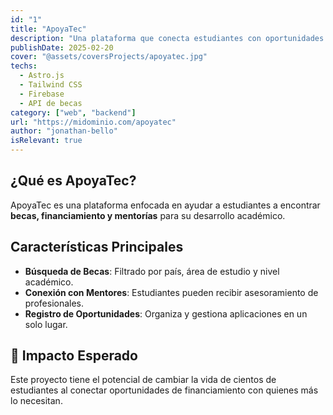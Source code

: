```yaml
---
id: "1"
title: "ApoyaTec"
description: "Una plataforma que conecta estudiantes con oportunidades de financiamiento, becas y mentorías para potenciar su desarrollo académico."
publishDate: 2025-02-20
cover: "@assets/coversProjects/apoyatec.jpg"
techs:
  - Astro.js
  - Tailwind CSS
  - Firebase
  - API de becas
category: ["web", "backend"]
url: "https://midominio.com/apoyatec"
author: "jonathan-bello"
isRelevant: true
---
```


##  ¿Qué es ApoyaTec?

ApoyaTec es una plataforma enfocada en ayudar a estudiantes a encontrar **becas, financiamiento y mentorías** para su desarrollo académico.

## Características Principales

- **Búsqueda de Becas**: Filtrado por país, área de estudio y nivel académico.
- **Conexión con Mentores**: Estudiantes pueden recibir asesoramiento de profesionales.
- **Registro de Oportunidades**: Organiza y gestiona aplicaciones en un solo lugar.

## 🎯 Impacto Esperado

Este proyecto tiene el potencial de cambiar la vida de cientos de estudiantes al conectar oportunidades de financiamiento con quienes más lo necesitan.
